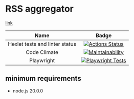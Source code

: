 # RSS aggregator

[link](https://rss-aggregtor-al-shvets.vercel.app/)

Name | Badge
:-----: | :----:
Hexlet tests and linter status | [![Actions Status](https://github.com/aleksei-shvets/frontend-project-11/actions/workflows/hexlet-check.yml/badge.svg)](https://github.com/aleksei-shvets/frontend-project-11/actions)
Code Climate | [![Maintainability](https://api.codeclimate.com/v1/badges/67e0356c794b61de0645/maintainability)](https://codeclimate.com/github/aleksei-shvets/frontend-project-11/maintainability)
Playwright | [![Playwright Tests](https://github.com/aleksei-shvets/frontend-project-11/actions/workflows/playwright.yml/badge.svg)](https://github.com/aleksei-shvets/frontend-project-11/actions/workflows/playwright.yml)

## minimum requirements

- node.js 20.0.0
